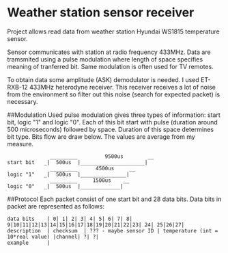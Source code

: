 # Weather station sensor receiver

Project allows read data from weather station Hyundai WS1815 temperature sensor. 

Sensor communicates with station at radio frequency 433MHz. Data are tramsmited using a pulse modulation where length of space specifies meaning of tranferred bit. Same modulation is often used for TV remotes. 

To obtain data some amplitude (ASK) demodulator is needed. I used ET-RXB-12 433MHz heterodyne receiver. This receiver receives a lot of noise from the environment so filter out this noise (search for expected packet) is necessary.

##Modulation
Used pulse modulation gives three types of information: start bit, logic "1" and logic "0". Each of this bit start with pulse (duration around 500 microseconds) followed by space. Duration of this space determines bit type. Bits flow are draw below. The values are average from my measure.

                  _________         9500us        __
    start bit   _|  500us  |_____________________|
                  _________      4500us     __
    logic "1"   _|  500us  |_______________|
                  _________     1500us    __
    logic "0"   _|  500us  |_____________|   

##Protocol
Each packet consist of one start bit and 28 data bits. Data bits in packet are represented as follows:

    data bits    | 0| 1| 2| 3| 4| 5| 6| 7| 8| 9|10|11|12|13|14|15|16|17|18|19|20|21|22|23| 24| 25|26|27|
    description  | checksum  | ??? - maybe sensor ID | temperature (int = 10*real value) |channel| ?| ?|
    example      |
